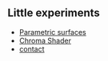## Little experiments
* [Parametric surfaces](./UnityPortfolio/ParametricSurfaces.md)
* [Chroma Shader](./UnityPortfolio/ChromaShader.md)
* [contact](./contact.md)
